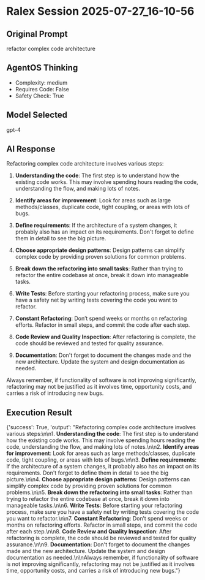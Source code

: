 # Ralex Session 2025-07-27_16-10-56

## Original Prompt
refactor complex code architecture

## AgentOS Thinking
- Complexity: medium
- Requires Code: False
- Safety Check: True

## Model Selected
gpt-4

## AI Response
Refactoring complex code architecture involves various steps:

1. **Understanding the code**: The first step is to understand how the existing code works. This may involve spending hours reading the code, understanding the flow, and making lots of notes.

2. **Identify areas for improvement**: Look for areas such as large methods/classes, duplicate code, tight coupling, or areas with lots of bugs.

3. **Define requirements**: If the architecture of a system changes, it probably also has an impact on its requirements. Don't forget to define them in detail to see the big picture.

4. **Choose appropriate design patterns**: Design patterns can simplify complex code by providing proven solutions for common problems.

5. **Break down the refactoring into small tasks**: Rather than trying to refactor the entire codebase at once, break it down into manageable tasks.

6. **Write Tests**: Before starting your refactoring process, make sure you have a safety net by writing tests covering the code you want to refactor.

7. **Constant Refactoring**: Don’t spend weeks or months on refactoring efforts. Refactor in small steps, and commit the code after each step.

8. **Code Review and Quality Inspection**: After refactoring is complete, the code should be reviewed and tested for quality assurance.

9. **Documentation**: Don't forget to document the changes made and the new architecture. Update the system and design documentation as needed.

Always remember, if functionality of software is not improving significantly, refactoring may not be justified as it involves time, opportunity costs, and carries a risk of introducing new bugs.

## Execution Result
{'success': True, 'output': "Refactoring complex code architecture involves various steps:\n\n1. **Understanding the code**: The first step is to understand how the existing code works. This may involve spending hours reading the code, understanding the flow, and making lots of notes.\n\n2. **Identify areas for improvement**: Look for areas such as large methods/classes, duplicate code, tight coupling, or areas with lots of bugs.\n\n3. **Define requirements**: If the architecture of a system changes, it probably also has an impact on its requirements. Don't forget to define them in detail to see the big picture.\n\n4. **Choose appropriate design patterns**: Design patterns can simplify complex code by providing proven solutions for common problems.\n\n5. **Break down the refactoring into small tasks**: Rather than trying to refactor the entire codebase at once, break it down into manageable tasks.\n\n6. **Write Tests**: Before starting your refactoring process, make sure you have a safety net by writing tests covering the code you want to refactor.\n\n7. **Constant Refactoring**: Don’t spend weeks or months on refactoring efforts. Refactor in small steps, and commit the code after each step.\n\n8. **Code Review and Quality Inspection**: After refactoring is complete, the code should be reviewed and tested for quality assurance.\n\n9. **Documentation**: Don't forget to document the changes made and the new architecture. Update the system and design documentation as needed.\n\nAlways remember, if functionality of software is not improving significantly, refactoring may not be justified as it involves time, opportunity costs, and carries a risk of introducing new bugs."}
